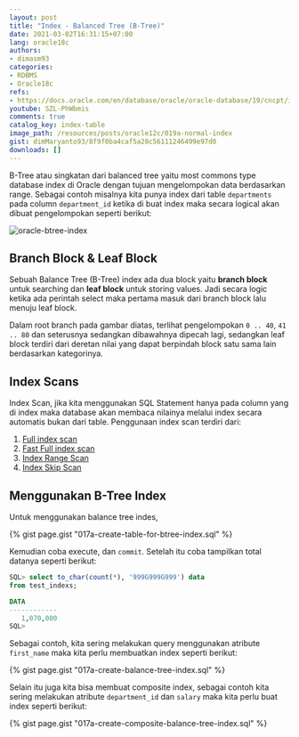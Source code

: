 ```yaml
---
layout: post
title: "Index - Balanced Tree (B-Tree)"
date: 2021-03-02T16:31:15+07:00
lang: oracle18c
authors:
- dimasm93
categories:
- RDBMS
- Oracle18c
refs: 
- https://docs.oracle.com/en/database/oracle/oracle-database/19/cncpt/indexes-and-index-organized-tables.html#GUID-FC93A85B-C237-4249-AD1E-FF54576ED050
youtube: SZL-PhWbmis
comments: true
catalog_key: index-table
image_path: /resources/posts/oracle12c/019a-normal-index
gist: dimMaryanto93/8f9f0ba4caf5a28c56111246499e97d0
downloads: []
---
```


B-Tree atau singkatan dari balanced tree yaitu most commons type database index di Oracle dengan tujuan mengelompokan data berdasarkan range. Sebagai contoh misalnya kita punya index dari table `departments` pada column `department_id` ketika di buat index maka secara logical akan dibuat pengelompokan seperti berikut:

![oracle-btree-index](https://docs.oracle.com/en/database/oracle/oracle-database/19/cncpt/img/cncpt244.gif)

## Branch Block & Leaf Block

Sebuah Balance Tree (B-Tree) index ada dua block yaitu **branch block** untuk searching dan **leaf block** untuk storing values. Jadi secara logic ketika ada perintah select maka pertama masuk dari branch block lalu menuju leaf block.

Dalam root branch pada gambar diatas, terlihat pengelompokan `0 .. 40`, `41 .. 80` dan seterusnya sedangkan dibawahnya dipecah lagi, sedangkan leaf block terdiri dari deretan nilai yang dapat berpindah block satu sama lain berdasarkan kategorinya.

## Index Scans

Index Scan, jika kita menggunakan SQL Statement hanya pada column yang di index maka database akan membaca nilainya melalui index secara automatis bukan dari table. Penggunaan index scan terdiri dari:

1. [Full index scan](https://docs.oracle.com/en/database/oracle/oracle-database/19/cncpt/indexes-and-index-organized-tables.html#GUID-F8439C86-0C6A-4FA8-85C5-1D49AE590180)
2. [Fast Full index scan](https://docs.oracle.com/en/database/oracle/oracle-database/19/cncpt/indexes-and-index-organized-tables.html#GUID-2C8A7262-DEBE-4932-8EFB-64E61AD041C1)
3. [Index Range Scan](https://docs.oracle.com/en/database/oracle/oracle-database/19/cncpt/indexes-and-index-organized-tables.html#GUID-E1BD4FBF-8A6D-4EF8-8892-7B1CBFA9D5C6)
4. [Index Skip Scan](https://docs.oracle.com/en/database/oracle/oracle-database/19/cncpt/indexes-and-index-organized-tables.html#GUID-4675513E-A498-455B-A610-B70823E32A30)

## Menggunakan B-Tree Index

Untuk menggunakan balance tree indes, 

{% gist page.gist "017a-create-table-for-btree-index.sql" %}

Kemudian coba execute, dan `commit`. Setelah itu coba tampilkan total datanya seperti berikut:

```sql
SQL> select to_char(count(*), '999G999G999') data
from test_indexs;

DATA
------------
   1,070,000
SQL>
```

Sebagai contoh, kita sering melakukan query menggunakan atribute `first_name` maka kita perlu membuatkan index seperti berikut:

{% gist page.gist "017a-create-balance-tree-index.sql" %}

Selain itu juga kita bisa membuat composite index, sebagai contoh kita sering melakukan atribute `department_id` dan `salary` maka kita perlu buat index seperti berikut:

{% gist page.gist "017a-create-composite-balance-tree-index.sql" %}